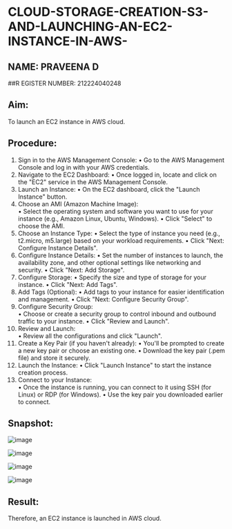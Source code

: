 # CLOUD-STORAGE-CREATION-S3-AND-LAUNCHING-AN-EC2-INSTANCE-IN-AWS-

## NAME: PRAVEENA D
##R EGISTER NUMBER: 212224040248
## Aim: 
 To launch an EC2 instance in AWS cloud. 
 
 ## Procedure: 
1. Sign in to the AWS Management Console: 
• 	Go to the AWS Management Console and log in with your AWS credentials.  
2. Navigate to the EC2 Dashboard: 
• 	Once logged in, locate and click on the "EC2" service in the AWS Management Console.  
3. Launch an Instance: 
• 	On the EC2 dashboard, click the "Launch Instance" button.  
4. Choose an AMI (Amazon Machine Image):  
•	Select the operating system and software you want to use for your instance (e.g., Amazon Linux, Ubuntu, Windows). 
•	Click "Select" to choose the AMI.  
5. Choose an Instance Type: 
•	Select the type of instance you need (e.g., t2.micro, m5.large) based on your workload requirements. 
•	Click "Next: Configure Instance Details".  
6. Configure Instance Details: 
•	Set the number of instances to launch, the availability zone, and other optional settings like networking and security. 
•	Click "Next: Add Storage".  
7. Configure Storage: 
•	Specify the size and type of storage for your instance. 
•	Click "Next: Add Tags".  
8. Add Tags (Optional): 
•	Add tags to your instance for easier identification and management. 
•	Click "Next: Configure Security Group".  
9. Configure Security Group:  
•	Choose or create a security group to control inbound and outbound traffic to your instance. 
•	Click "Review and Launch".  
10. Review and Launch:  
• 	Review all the configurations and click "Launch".  
11. Create a Key Pair (if you haven't already): 
•	You'll be prompted to create a new key pair or choose an existing one. 
•	Download the key pair (.pem file) and store it securely.  
12. Launch the Instance: 
• 	Click "Launch Instance" to start the instance creation process.  
13. Connect to your Instance:  
•	Once the instance is running, you can connect to it using SSH (for Linux) or RDP (for Windows). 
•	Use the key pair you downloaded earlier to connect.  
 
## Snapshot: 

![image](https://github.com/user-attachments/assets/ddc9f169-03da-4e55-a9de-454a91ac3150)

![image](https://github.com/user-attachments/assets/bde8462d-d415-44af-8669-de147b5a4184)

![image](https://github.com/user-attachments/assets/c6fdfe84-91df-4123-8997-16a1e6cd1e4a)

![image](https://github.com/user-attachments/assets/06c8a4c3-e67c-45fb-9aea-646f835bcb6f)

## Result: 
Therefore, an EC2 instance is launched in AWS cloud. 





